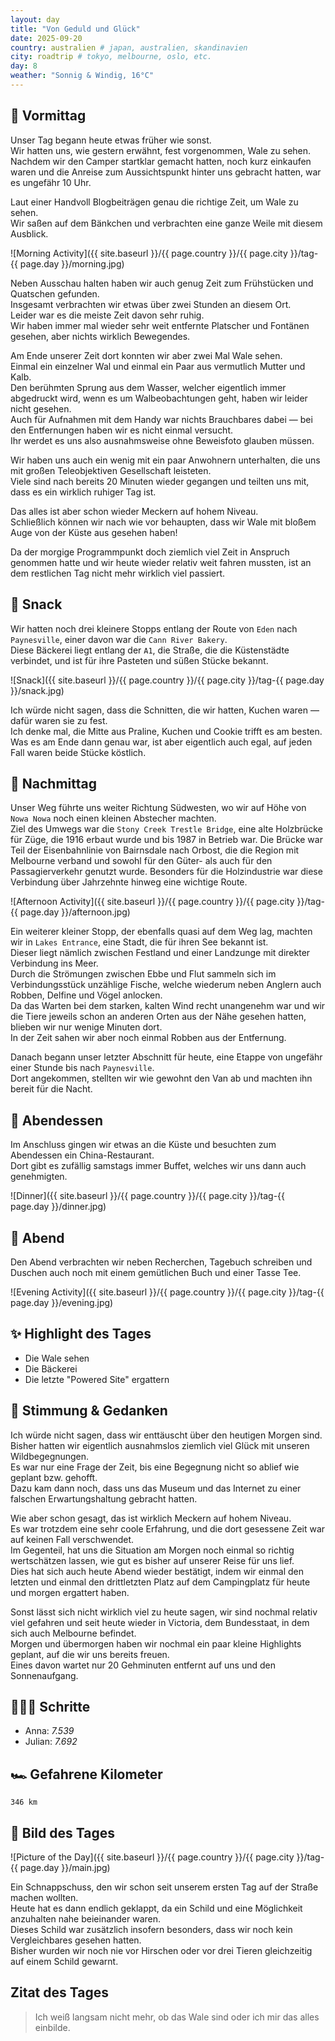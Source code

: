 ```yaml
---
layout: day
title: "Von Geduld und Glück"
date: 2025-09-20
country: australien # japan, australien, skandinavien
city: roadtrip # tokyo, melbourne, oslo, etc.
day: 8
weather: "Sonnig & Windig, 16°C"
---
```


## 🌅 Vormittag

Unser Tag begann heute etwas früher wie sonst.  
Wir hatten uns, wie gestern erwähnt, fest vorgenommen, Wale zu sehen.  
Nachdem wir den Camper startklar gemacht hatten, noch kurz einkaufen waren und die Anreise zum Aussichtspunkt hinter uns gebracht hatten, war es ungefähr 10 Uhr.

Laut einer Handvoll Blogbeiträgen genau die richtige Zeit, um Wale zu sehen.  
Wir saßen auf dem Bänkchen und verbrachten eine ganze Weile mit diesem Ausblick.

![Morning Activity]({{ site.baseurl }}/{{ page.country }}/{{ page.city }}/tag-{{ page.day }}/morning.jpg)

Neben Ausschau halten haben wir auch genug Zeit zum Frühstücken und Quatschen gefunden.  
Insgesamt verbrachten wir etwas über zwei Stunden an diesem Ort.  
Leider war es die meiste Zeit davon sehr ruhig.  
Wir haben immer mal wieder sehr weit entfernte Platscher und Fontänen gesehen, aber nichts wirklich Bewegendes.

Am Ende unserer Zeit dort konnten wir aber zwei Mal Wale sehen.  
Einmal ein einzelner Wal und einmal ein Paar aus vermutlich Mutter und Kalb.  
Den berühmten Sprung aus dem Wasser, welcher eigentlich immer abgedruckt wird, wenn es um Walbeobachtungen geht, haben wir leider nicht gesehen.  
Auch für Aufnahmen mit dem Handy war nichts Brauchbares dabei — bei den Entfernungen haben wir es nicht einmal versucht.  
Ihr werdet es uns also ausnahmsweise ohne Beweisfoto glauben müssen.

Wir haben uns auch ein wenig mit ein paar Anwohnern unterhalten, die uns mit großen Teleobjektiven Gesellschaft leisteten.  
Viele sind nach bereits 20 Minuten wieder gegangen und teilten uns mit, dass es ein wirklich ruhiger Tag ist.

Das alles ist aber schon wieder Meckern auf hohem Niveau.  
Schließlich können wir nach wie vor behaupten, dass wir Wale mit bloßem Auge von der Küste aus gesehen haben!

Da der morgige Programmpunkt doch ziemlich viel Zeit in Anspruch genommen hatte und wir heute wieder relativ weit fahren mussten, ist an dem restlichen Tag nicht mehr wirklich viel passiert.

## 🍰 Snack

Wir hatten noch drei kleinere Stopps entlang der Route von `Eden` nach `Paynesville`, einer davon war die `Cann River Bakery`.  
Diese Bäckerei liegt entlang der `A1`, die Straße, die die Küstenstädte verbindet, und ist für ihre Pasteten und süßen Stücke bekannt.

![Snack]({{ site.baseurl }}/{{ page.country }}/{{ page.city }}/tag-{{ page.day }}/snack.jpg)

Ich würde nicht sagen, dass die Schnitten, die wir hatten, Kuchen waren — dafür waren sie zu fest.  
Ich denke mal, die Mitte aus Praline, Kuchen und Cookie trifft es am besten.  
Was es am Ende dann genau war, ist aber eigentlich auch egal, auf jeden Fall waren beide Stücke köstlich.

## 🌆 Nachmittag

Unser Weg führte uns weiter Richtung Südwesten, wo wir auf Höhe von `Nowa Nowa` noch einen kleinen Abstecher machten.  
Ziel des Umwegs war die `Stony Creek Trestle Bridge`, eine alte Holzbrücke für Züge, die 1916 erbaut wurde und bis 1987 in Betrieb war.
Die Brücke war Teil der Eisenbahnlinie von Bairnsdale nach Orbost, die die Region mit Melbourne verband und sowohl für den Güter- als auch für den Passagierverkehr genutzt wurde.
Besonders für die Holzindustrie war diese Verbindung über Jahrzehnte hinweg eine wichtige Route.

![Afternoon Activity]({{ site.baseurl }}/{{ page.country }}/{{ page.city }}/tag-{{ page.day }}/afternoon.jpg)

Ein weiterer kleiner Stopp, der ebenfalls quasi auf dem Weg lag, machten wir in `Lakes Entrance`, eine Stadt, die für ihren See bekannt ist.  
Dieser liegt nämlich zwischen Festland und einer Landzunge mit direkter Verbindung ins Meer.  
Durch die Strömungen zwischen Ebbe und Flut sammeln sich im Verbindungsstück unzählige Fische, welche wiederum neben Anglern auch Robben, Delfine und Vögel anlocken.  
Da das Warten bei dem starken, kalten Wind recht unangenehm war und wir die Tiere jeweils schon an anderen Orten aus der Nähe gesehen hatten, blieben wir nur wenige Minuten dort.  
In der Zeit sahen wir aber noch einmal Robben aus der Entfernung.

Danach begann unser letzter Abschnitt für heute, eine Etappe von ungefähr einer Stunde bis nach `Paynesville`.  
Dort angekommen, stellten wir wie gewohnt den Van ab und machten ihn bereit für die Nacht.

## 🍜 Abendessen

Im Anschluss gingen wir etwas an die Küste und besuchten zum Abendessen ein China-Restaurant.  
Dort gibt es zufällig samstags immer Buffet, welches wir uns dann auch genehmigten.

![Dinner]({{ site.baseurl }}/{{ page.country }}/{{ page.city }}/tag-{{ page.day }}/dinner.jpg)

## 🌙 Abend

Den Abend verbrachten wir neben Recherchen, Tagebuch schreiben und Duschen auch noch mit einem gemütlichen Buch und einer Tasse Tee.

![Evening Activity]({{ site.baseurl }}/{{ page.country }}/{{ page.city }}/tag-{{ page.day }}/evening.jpg)

## ✨ Highlight des Tages

- Die Wale sehen  
- Die Bäckerei  
- Die letzte "Powered Site" ergattern  

## 💭 Stimmung & Gedanken

Ich würde nicht sagen, dass wir enttäuscht über den heutigen Morgen sind.  
Bisher hatten wir eigentlich ausnahmslos ziemlich viel Glück mit unseren Wildbegegnungen.  
Es war nur eine Frage der Zeit, bis eine Begegnung nicht so ablief wie geplant bzw. gehofft.  
Dazu kam dann noch, dass uns das Museum und das Internet zu einer falschen Erwartungshaltung gebracht hatten.

Wie aber schon gesagt, das ist wirklich Meckern auf hohem Niveau.  
Es war trotzdem eine sehr coole Erfahrung, und die dort gesessene Zeit war auf keinen Fall verschwendet.  
Im Gegenteil, hat uns die Situation am Morgen noch einmal so richtig wertschätzen lassen, wie gut es bisher auf unserer Reise für uns lief.  
Dies hat sich auch heute Abend wieder bestätigt, indem wir einmal den letzten und einmal den drittletzten Platz auf dem Campingplatz für heute und morgen ergattert haben.

Sonst lässt sich nicht wirklich viel zu heute sagen, wir sind nochmal relativ viel gefahren und seit heute wieder in Victoria, dem Bundesstaat, in dem sich auch Melbourne befindet.  
Morgen und übermorgen haben wir nochmal ein paar kleine Highlights geplant, auf die wir uns bereits freuen.  
Eines davon wartet nur 20 Gehminuten entfernt auf uns und den Sonnenaufgang.

## 🏃🏽‍♀️ Schritte

- Anna: _7.539_  
- Julian: _7.692_  

## 🏎️ Gefahrene Kilometer

`346 km`

## 📸 Bild des Tages

![Picture of the Day]({{ site.baseurl }}/{{ page.country }}/{{ page.city }}/tag-{{ page.day }}/main.jpg)

Ein Schnappschuss, den wir schon seit unserem ersten Tag auf der Straße machen wollten.  
Heute hat es dann endlich geklappt, da ein Schild und eine Möglichkeit anzuhalten nahe beieinander waren.  
Dieses Schild war zusätzlich insofern besonders, dass wir noch kein Vergleichbares gesehen hatten.  
Bisher wurden wir noch nie vor Hirschen oder vor drei Tieren gleichzeitig auf einem Schild gewarnt.

## Zitat des Tages

> Ich weiß langsam nicht mehr, ob das Wale sind oder ich mir das alles einbilde.
